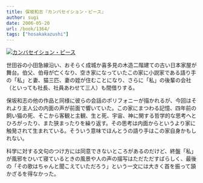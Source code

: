 ```yaml
---
title: 保坂和志『カンバセイション・ピース』
author: sugi
date: 2006-05-20
url: /book/1364/
tags: ["hosakakazushi"]
---
```

<a href="http://www.amazon.co.jp/exec/obidos/ASIN/4101449244/chezsugi-22/ref=nosim/" name="amazletlink" target="_blank"><img src="http://i2.wp.com/ec2.images-amazon.com/images/I/51R3HM33QSL.SL160.jpg?w=660" alt="カンバセイション・ピース" class="alignleft" data-recalc-dims="1" /></a>

世田谷の小田急線沿い、おそらく成城か喜多見の木造二階建ての古い日本家屋が舞台。伯父、伯母が亡くなり、空き家になっていたこの家に小説家である語り手の「私」と妻、猫三匹、妻の姪が住むことになり、さらに「私」の後輩の会社（といっても社長、社員あわせて三人）も間借りする。

保坂和志の他の作品と同様に彼らの会話のポリフォニーが描かれるが、今回はそれより主人公の内面の声が前面で響いていた。この家にまつわる記憶、四年前の飼い猫の死、そこから客観と主観、生と死、宇宙、神に関する哲学的な思考へとひろがったり、また狭まったりを繰り返す。その思考は内面からというより家に触発されて生まれている。そういう意味でほんとうの語り手はこの家自身かもしれない。

科学に対する文句のつけ方には同意できないところがあるのだけど、終盤「私」が風邪をひいて寝ているときの風景や人の声の描写はただただすばらしく、最後の「その歌はちゃんと聞こえていただろう」という一文には大きく首を振って頷かざるを得なかった。
